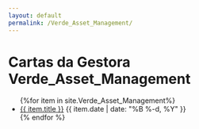 ```yaml
---
layout: default
permalink: /Verde_Asset_Management/
---
```


<h1>Cartas da Gestora Verde_Asset_Management</h1>
<ul>
{%for item in site.Verde_Asset_Management%}
  <li>
<a href="{{ site.baseurl }}{{ item.url }}">{{ item.title }}</a>
<span>{{ item.date | date: "%B %-d, %Y" }}</span>
  </li>
    {% endfor %}
</ul>
